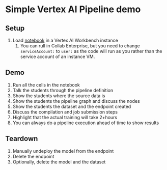 # Simple Vertex AI Pipeline demo

## Setup
1. Load [notebook](https://github.com/roitraining/challenge-labs-public/blob/main/data%20science/challenge-labs-pipelines.ipynb) in a Vertex AI Workbench instance
   1. You can rull in Collab Enterprise, but you need to change `serviceAccount:` to `user:` as the code will run as you rather than the service account of an instance VM.

## Demo

1. Run all the cells in the notebook
2. Talk the students through the pipeline definition
3. Show the students where the source data is
4. Show the students the pipeline graph and discuss the nodes
5. Show the students the dataset and the endpoint created
6. Discuss the compilation and job submission steps
7. Highlight that the actual training will take 2+hours
8. You can always do a pipeline execution ahead of time to show results

## Teardown

1. Manually undeploy the model from the endpoint
2. Delete the endpoint
3. Optionally, delete the model and the dataset